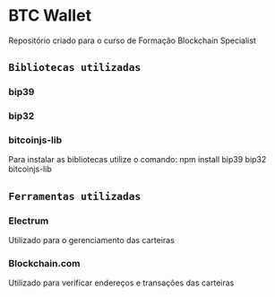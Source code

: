 # BTC Wallet

Repositório criado para o curso de Formação Blockchain Specialist

## `Bibliotecas utilizadas`

### bip39
### bip32 
### bitcoinjs-lib 

Para instalar as bibliotecas utilize o comando: npm install bip39 bip32 bitcoinjs-lib

## `Ferramentas utilizadas`

### Electrum

Utilizado para o gerenciamento das carteiras

### Blockchain.com

Utilizado para verificar endereços e transações das carteiras
